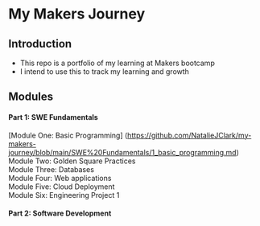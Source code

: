 # My Makers Journey

## Introduction

- This repo is a portfolio of my learning at Makers bootcamp
- I intend to use this to track my learning and growth

## Modules

#### Part 1: SWE Fundamentals
[Module One: Basic Programming] (https://github.com/NatalieJClark/my-makers-journey/blob/main/SWE%20Fundamentals/1_basic_programming.md)  
Module Two: Golden Square Practices  
Module Three: Databases  
Module Four: Web applications  
Module Five: Cloud Deployment  
Module Six: Engineering Project 1

#### Part 2: Software Development 

